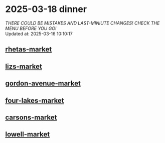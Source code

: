 # 2025-03-18 dinner  
*THERE COULD BE MISTAKES AND LAST-MINIUTE CHANGES! CHECK THE MENU BEFORE YOU GO!*  
Updated at: 2025-03-16 10:10:17  
## [rhetas-market](https://wisc-housingdining.nutrislice.com/menu/rhetas-market/dinner/2025-03-18)  
## [lizs-market](https://wisc-housingdining.nutrislice.com/menu/lizs-market/dinner/2025-03-18)  
## [gordon-avenue-market](https://wisc-housingdining.nutrislice.com/menu/gordon-avenue-market/dinner/2025-03-18)  
## [four-lakes-market](https://wisc-housingdining.nutrislice.com/menu/four-lakes-market/dinner/2025-03-18)  
## [carsons-market](https://wisc-housingdining.nutrislice.com/menu/carsons-market/dinner/2025-03-18)  
## [lowell-market](https://wisc-housingdining.nutrislice.com/menu/lowell-market/dinner/2025-03-18)  
  
